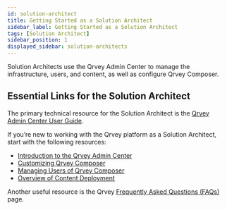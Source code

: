 ```yaml
---
id: solution-architect
title: Getting Started as a Solution Architect
sidebar_label: Getting Started as a Solution Architect
tags: [Solution Architect]
sidebar_position: 1
displayed_sidebar: solution-architects
---
```


Solution Architects use the Qrvey Admin Center to manage the infrastructure, users, and content, as well as configure Qrvey Composer.

## Essential Links for the Solution Architect
The primary technical resource for the Solution Architect is the [Qrvey Admin Center User Guide](./introduction-to-qrvey-admin-center.md). 

If you’re new to working with the Qrvey platform as a Solution Architect, start with the following resources:
* [Introduction to the Qrvey Admin Center](./introduction-to-qrvey-admin-center.md)
* [Customizing Qrvey Composer](./customizing-qrvey-composer.md)
* [Managing Users of Qrvey Composer](./managing-users.md)
* [Overview of Content Deployment](./09-Content%20Deployment/overview-of-content-deployment.md)

Another useful resource is the Qrvey [Frequently Asked Questions (FAQs)](../faqs.md) page. 